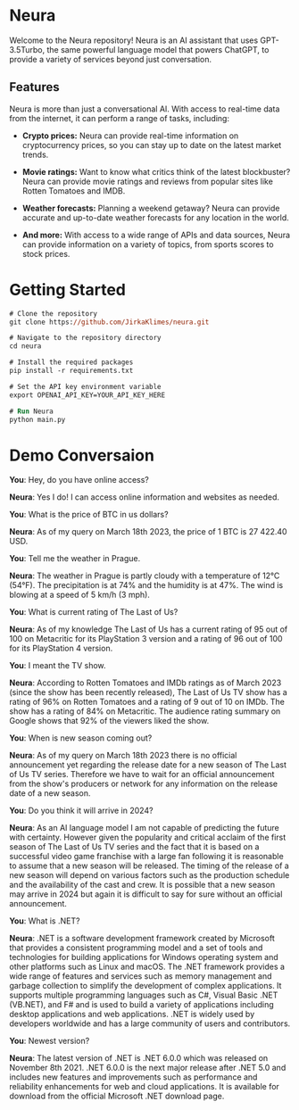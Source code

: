 # Neura
Welcome to the Neura repository! Neura is an AI assistant that uses GPT-3.5Turbo, the same powerful language model that powers ChatGPT, to provide a variety of services beyond just conversation.

## Features
Neura is more than just a conversational AI. With access to real-time data from the internet, it can perform a range of tasks, including:

- **Crypto prices:** Neura can provide real-time information on cryptocurrency prices, so you can stay up to date on the latest market trends.

- **Movie ratings:** Want to know what critics think of the latest blockbuster? Neura can provide movie ratings and reviews from popular sites like Rotten Tomatoes and IMDB.

- **Weather forecasts:** Planning a weekend getaway? Neura can provide accurate and up-to-date weather forecasts for any location in the world.

- **And more:** With access to a wide range of APIs and data sources, Neura can provide information on a variety of topics, from sports scores to stock prices.

# Getting Started
```ps
# Clone the repository
git clone https://github.com/JirkaKlimes/neura.git

# Navigate to the repository directory
cd neura

# Install the required packages
pip install -r requirements.txt

# Set the API key environment variable
export OPENAI_API_KEY=YOUR_API_KEY_HERE

# Run Neura
python main.py
```

# Demo Conversaion
**You**: Hey, do you have online access?

**Neura**: Yes I do! I can access online information and websites as needed.

**You**: What is the price of BTC in us dollars?

**Neura**: As of my query on March 18th 2023, the price of 1 BTC is 27 422.40 USD.

**You**: Tell me the weather in Prague.

**Neura**: The weather in Prague is partly cloudy with a temperature of 12°C (54°F). The precipitation is at 74% and the humidity is at 47%. The wind is blowing at a speed of 5 km/h (3 mph).

**You**: What is current rating of The Last of Us?

**Neura**: As of my knowledge The Last of Us has a current rating of 95 out of 100 on Metacritic for its PlayStation 3 version and a rating of 96 out of 100 for its PlayStation 4 version.

**You**: I meant the TV show.

**Neura**: According to Rotten Tomatoes and IMDb ratings as of March 2023 (since the show has been recently released), The Last of Us TV show has a rating of 96% on Rotten Tomatoes and a rating of 9 out of 10 on IMDb. The show has a rating of 84% on Metacritic. The audience rating summary on Google shows that 92% of the viewers liked the show.

**You**: When is new season coming out?

**Neura**: As of my query on March 18th 2023 there is no official announcement yet regarding the release date for a new season of The Last of Us TV series. Therefore we have to wait for an official announcement from the show's producers or network for any information on the release date of a new season.

**You**: Do you think it will arrive in 2024?

**Neura**: As an AI language model I am not capable of predicting the future with certainty. However given the popularity and critical acclaim of the first season of The Last of Us TV series and the fact that it is based on a successful video game franchise with a large fan following it is reasonable to assume that a new season will be released. The timing of the release of a new season will depend on various factors such as the production schedule and the availability of the cast and crew. It is possible that a new season may arrive in 2024 but again it is difficult to say for sure without an official announcement.

**You**: What is .NET?

**Neura**: .NET is a software development framework created by Microsoft that provides a consistent programming model and a set of tools and technologies for building applications for Windows operating system and other platforms such as Linux and macOS. The .NET framework provides a wide range of features and services such as memory management and garbage collection to simplify the development of complex applications. It supports multiple programming languages such as C#, Visual Basic .NET (VB.NET), and F# and is used to build a variety of applications including desktop applications and web applications. .NET is widely used by developers worldwide and has a large community of users and contributors.

**You**: Newest version?

**Neura**: The latest version of .NET is .NET 6.0.0 which was released on November 8th 2021. .NET 6.0.0 is the next major release after .NET 5.0 and includes new features and improvements such as performance and reliability enhancements for web and cloud applications. It is available for download from the official Microsoft .NET download page.